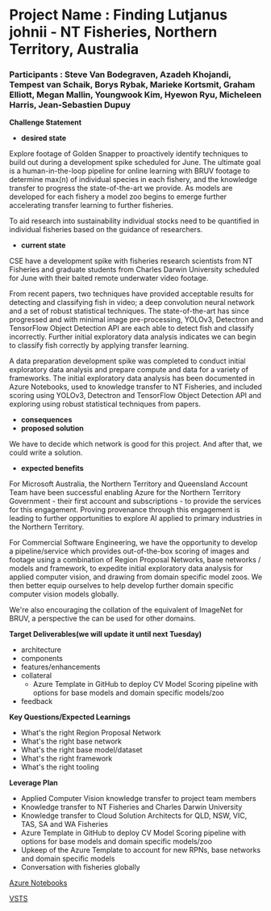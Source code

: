 # Project Name : Finding Lutjanus johnii - NT Fisheries, Northern Territory, Australia 
### Participants : Steve Van Bodegraven, Azadeh Khojandi, Tempest van Schaik, Borys Rybak, Marieke Kortsmit, Graham Elliott, Megan Mallin, Youngwook Kim, Hyewon Ryu, Micheleen Harris, Jean-Sebastien Dupuy

__Challenge Statement__

 * __desired state__

Explore footage of Golden Snapper to proactively identify techniques to build out during a development spike scheduled for June. The ultimate goal is a human-in-the-loop pipeline for online learning with BRUV footage to determine max(n) of individual species in each fishery, and the knowledge transfer to progress the state-of-the-art we provide. As models are developed for each fishery a model zoo begins to emerge further accelerating transfer learning to further fisheries.

To aid research into sustainability individual stocks need to be quantified in individual fisheries based on the guidance of researchers.

 * __current state__

CSE have a development spike with fisheries research scientists from NT Fisheries and graduate students from Charles Darwin University scheduled for June with their baited remote underwater video footage.

From recent papers, two techniques have provided acceptable results for detecting and classifying fish in video; a deep convolution neural network and a set of robust statistical techniques. The state-of-the-art has since progressed and with minimal image pre-processing, YOLOv3, Detectron and TensorFlow Object Detection API are each able to detect fish and classify incorrectly. Further initial exploratory data analysis indicates we can begin to classify fish correctly by applying transfer learning.

A data preparation development spike was completed to conduct initial exploratory data analysis and prepare compute and data for a variety of frameworks. The initial exploratory data analysis has been documented in Azure Notebooks, used to knowledge transfer to NT Fisheries, and included scoring using YOLOv3, Detectron and TensorFlow Object Detection API and exploring using robust statistical techniques from papers.

 * __consequences__
 * __proposed solution__

We have to decide which network is good for this project. And after that, we could write a solution.

 * __expected benefits__

For Microsoft Australia, the Northern Territory and Queensland Account Team have been successful enabling Azure for the Northern Territory Government - their first account and subscriptions - to provide the services for this engagement. Proving provenance through this engagement is leading to further opportunities to explore AI applied to primary industries in the Northern Territory.

For Commercial Software Engineering, we have the opportunity to develop a pipeline/service which provides out-of-the-box scoring of images and footage using a combination of Region Proposal Networks, base networks / models and framework, to expedite initial exploratory data analysis for applied computer vision, and drawing from domain specific model zoos. We then better equip ourselves to help develop further domain specific computer vision models globally.

We're also encouraging the collation of the equivalent of ImageNet for BRUV, a perspective the can be used for other domains.

__Target Deliverables(we will update it until next Tuesday)__

 * architecture
 * components
 * features/enhancements
 * collateral
   * Azure Template in GitHub to deploy CV Model Scoring pipeline with options for base models and domain specific models/zoo
 * feedback

__Key Questions/Expected Learnings__

 * What's the right Region Proposal Network
 * What's the right base network
 * What's the right base model/dataset
 * What's the right framework
 * What's the right tooling

__Leverage Plan__

 * Applied Computer Vision knowledge transfer to project team members
 * Knowledge transfer to NT Fisheries and Charles Darwin University
 * Knowledge transfer to Cloud Solution Architects for QLD, NSW, VIC, TAS, SA and WA Fisheries
 * Azure Template in GitHub to deploy CV Model Scoring pipeline with options for base models and domain specific models/zoo
 * Upkeep of the Azure Template to account for new RPNs, base networks and domain specific models
 * Conversation with fisheries globally


[Azure Notebooks](https://notebooks.azure.com/Codegraven/libraries/FindingLutjanusjohnii/html/README.md)

[VSTS](https://ntfisheriescse.visualstudio.com/Finding%20Lutjanus%20johnii/_backlogs/TaskBoard/Data%20Preparation)



